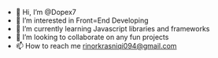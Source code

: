 - 👋 Hi, I’m @Dopex7
- 👀 I’m interested in Front=End Developing
- 🌱 I’m currently learning Javascript libraries and frameworks
- 💞️ I’m looking to collaborate on any fun projects
- 📫 How to reach me rinorkrasniqi094@gmail.com

<!---
Dopex7/Dopex7 is a ✨ special ✨ repository because its `README.md` (this file) appears on your GitHub profile.
You can click the Preview link to take a look at your changes.
--->
